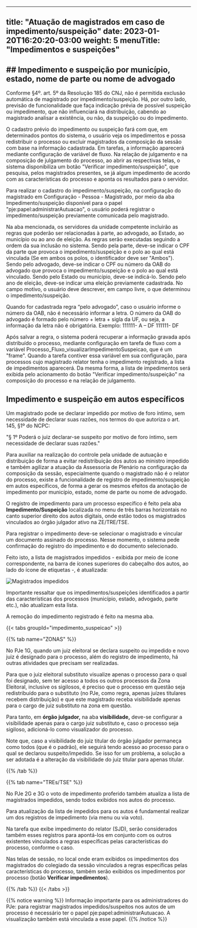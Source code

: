 
---
title: "Atuação de magistrados em caso de impedimento/suspeição"
date: 2023-01-20T16:20:20-03:00
weight: 5
menuTitle: "Impedimentos e suspeições"
---
## ## Impedimento e suspeição por município, estado, nome de parte ou nome de advogado

Conforme §4º. art. 5º da Resolução 185 do CNJ, não é permitida exclusão automática de magistrado por impedimento/suspeição. Há, por outro lado, previsão de funcionalidade que faça indicação prévia de possível suspeição ou impedimento, que não influenciará na distribuição, cabendo ao magistrado analisar a existência, ou não, da suspeição ou do impedimento.

O cadastro prévio do impedimento ou suspeição fará com que, em determinados pontos do sistema, o usuário veja os impedimentos e possa redistribuir o processo ou excluir magistrados da composição da sessão com base na informação cadastrada. Em tarefas, a informação aparecerá mediante configuração de variável de fluxo. Na relação de julgamento e na composição de julgamento do processo, ao abrir as respectivas telas, o sistema disponibiliza um botão "Verificar impedimento/suspeição", que pesquisa, pelos magistrados presentes, se já algum impedimento de acordo com as características do processo e aponta os resultados para o servidor.

Para realizar o cadastro do impedimento/suspeição, na configuração do magistrado em Configuração - Pessoa - Magistrado, por meio da aba Impedimento/suspeição disponível para o papel "pje:papel:administrarAutuacao", o usuário poderá registrar o impedimento/suspeição previamente comunicada pelo magistrado.

Na aba mencionada, os servidores da unidade competente incluirão as regras que poderão ser relacionadas à parte, ao advogado, ao Estado, ao município ou ao ano de eleição. As regras serão executadas seguindo a ordem da sua inclusão no sistema. Sendo pela parte, deve-se indicar o CPF da parte que provoca o impedimento/suspeição e o polo ao qual está vinculada (Se em ambos os polos, o identificador deve ser "Ambos"). Sendo pelo advogado, deve-se indicar o CPF ou número da OAB do advogado que provoca o impedimento/suspeição e o polo ao qual está vinculado. Sendo pelo Estado ou município, deve-se indicá-lo. Sendo pelo ano de eleição, deve-se indicar uma eleição previamente cadastrada. No campo motivo, o usuário deve descrever, em campo livre, o que determinou o impedimento/suspeição.

Quando for cadastrada regra “pelo advogado”, caso o usuário informe o número da OAB, não é necessário informar a letra. O número da OAB do advogado é formado pelo número + letra + sigla da UF, ou seja, a informação da letra não é obrigatória.
Exemplo: 
111111- A – DF
111111- DF

Após salvar a regra, o sistema poderá recuperar a informação gravada após distribuído o processo, mediante configuração em tarefa de fluxo com a variável Processo_Fluxo_visualizarImpedimentoSuspeicao, que é um "frame". Quando a tarefa contiver essa variável em sua configuração, para processos cujo magistrado relator tenha o impedimento registrado, a lista de impedimentos aparecerá. Da mesma forma, a lista de impedimentos será exibida pelo acionamento do botão "Verificar impedimento/suspeição" na composição do processo e na relação de julgamento.

## Impedimento e suspeição em autos específicos

Um magistrado pode se declarar impedido por motivo de foro íntimo, sem necessidade de declarar suas razões, nos termos do que autoriza o art. 145, §1º do NCPC:

 "§ 1º Poderá o juiz declarar-se suspeito por motivo de foro íntimo, sem necessidade de declarar suas razões."

Para auxiliar na realização do controle pela unidade de autuação e distribuição de forma a evitar redistribuição dos autos ao ministro impedido e também agilizar a atuação da Assessoria de Plenário na configuração da composição da sessão, especialmente quando o magistrado não é o relator do processo, existe a funcionalidade de registro de impedimento/suspeição em autos específicos, de forma a gerar os mesmos efeitos da anotação de impedimento por município, estado, nome de parte ou nome de advogado.

O registro de impedimento para um processo específico é feito pela aba **Impedimento/Suspeição** localizada no menu de três barras horizontais no canto superior direito dos autos digitais, onde estão todos os magistrados vinculados ao órgão julgador ativo na ZE/TRE/TSE.

Para registrar o impedimento deve-se selecionar o magistrado e vincular um documento assinado do processo. Nesse momento, o sistema pede confirmação do registro do impedimento e do documento selecionado.

Feito isto, a lista de magistrados impedidos - exibida por meio de ícone correspondente, na barra de ícones superiores do cabeçalho dos autos, ao lado do ícone de etiquetas -, é atualizada:

![Magistrados impedidos](/imagens/impedimento_1.jpg)

Importante ressaltar que os impedimentos/suspeições identificados a partir das características dos processos (município, estado, advogado, parte etc.), não atualizam esta lista.

A remoção do impedimento registrado é feito na mesma aba.

{{< tabs groupId="impedimento_suspeicao" >}}

{{% tab name="ZONAS" %}}

No PJe 1G, quando um juiz eleitoral se declara suspeito ou impedido e novo juiz é designado para o processo, além do registro de impedimento, há outras atividades que precisam ser realizadas.

Para que o juiz eleitoral substituto visualize apenas o processo para o qual foi designado, sem ter acesso a todos os outros processos da Zona Eleitoral, inclusive os sigilosos, é preciso que o processo em questão seja redistribuído para o substituto (no PJe, como regra, apenas juízes titulares recebem distribuição) e que este magistrado receba visibilidade apenas para o cargo de juiz substituto na zona em questão.

Para tanto, em **órgão julgador,** na aba **visibilidade,** deve-se configurar a visibilidade apenas para o cargo juiz substituto e, caso o processo seja sigiloso, adicioná-lo como visualizador do processo.

Note que, caso a visibilidade do juiz titular do órgão julgador permaneça como todos (que é o padrão), ele seguirá tendo acesso ao processo para o qual se declarou suspeito/impedido. Se isso for um problema, a solução a ser adotada é a alteração da visibilidade do juiz titular para apenas titular.

{{% /tab %}}

{{% tab name="TREs/TSE" %}}

No PJe 2G e 3G o voto de impedimento proferido também atualiza a lista de magistrados impedidos, sendo todos exibidos nos autos do processo.

Para atualização da lista de impedidos para os autos é fundamental realizar um dos registros de impedimento (via menu ou via voto).

Na tarefa que exibe impedimento do relator (SJD), serão considerados também esses registros para apontá-los em conjunto com os outros existentes vinculados a regras específicas pelas características do processo, conforme o caso. 

Nas telas de sessão, no local onde eram exibidos os impedimentos dos magistrados do colegiado da sessão vinculados a regras específicas pelas características do processo, também serão exibidos os impedimentos por processo (botão **Verificar impedimentos**).

{{% /tab %}}
{{< /tabs >}}


{{% notice warning %}}
Informação importante para os administradores do PJe: para registrar magistrados impedidos/suspeitos nos autos de um processo é necessário ter o papel pje:papel:administrarAutuacao. A visualização também está vinculada a esse papel. 
{{% /notice %}}


